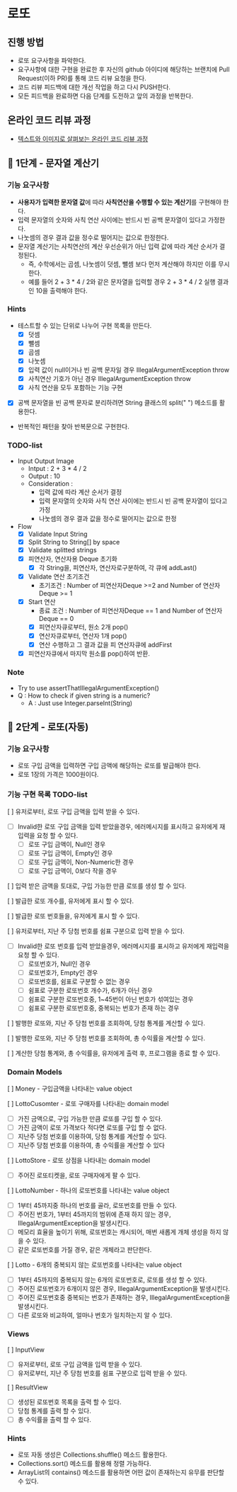 # 로또

## 진행 방법

* 로또 요구사항을 파악한다.
* 요구사항에 대한 구현을 완료한 후 자신의 github 아이디에 해당하는 브랜치에 Pull Request(이하 PR)를 통해 코드 리뷰 요청을 한다.
* 코드 리뷰 피드백에 대한 개선 작업을 하고 다시 PUSH한다.
* 모든 피드백을 완료하면 다음 단계를 도전하고 앞의 과정을 반복한다.

## 온라인 코드 리뷰 과정

* [텍스트와 이미지로 살펴보는 온라인 코드 리뷰 과정](https://github.com/next-step/nextstep-docs/tree/master/codereview)

## 🚀 1단계 - 문자열 계산기

### 기능 요구사항

* **사용자가 입력한 문자열 값**에 따라 **사칙연산을 수행할 수 있는 계산기**를 구현해야 한다.
* 입력 문자열의 숫자와 사칙 연산 사이에는 반드시 빈 공백 문자열이 있다고 가정한다.
* 나눗셈의 경우 결과 값을 정수로 떨어지는 값으로 한정한다.
* 문자열 계산기는 사칙연산의 계산 우선순위가 아닌 입력 값에 따라 계산 순서가 결정된다.
    * 즉, 수학에서는 곱셈, 나눗셈이 덧셈, 뺄셈 보다 먼저 계산해야 하지만 이를 무시한다.
    * 예를 들어 2 + 3 * 4 / 2와 같은 문자열을 입력할 경우 2 + 3 * 4 / 2 실행 결과인 10을 출력해야 한다.

### Hints

- 테스트할 수 있는 단위로 나누어 구현 목록을 만든다.
    - [x] 덧셈
    - [x] 뺄셈
    - [x] 곱셈
    - [x] 나눗셈
    - [x] 입력 값이 null이거나 빈 공백 문자일 경우 IllegalArgumentException throw
    - [x] 사칙연산 기호가 아닌 경우 IllegalArgumentException throw
    - [x] 사칙 연산을 모두 포함하는 기능 구현
- [x] 공백 문자열을 빈 공백 문자로 분리하려면 String 클래스의 split(" ") 메소드를 활용한다.
- 반복적인 패턴을 찾아 반복문으로 구현한다.

### TODO-list

- Input Output Image
    - Intput : 2 + 3 * 4 / 2
    - Output : 10
    - Consideration :
        - 입력 값에 따라 계산 순서가 결정
        - 입력 문자열의 숫자와 사칙 연산 사이에는 반드시 빈 공백 문자열이 있다고 가정
        - 나눗셈의 경우 결과 값을 정수로 떨어지는 값으로 한정
- Flow
    - [x] Validate Input String
    - [x] Split String to String[]  by space
    - [x] Validate splitted strings
    - [x] 피연산자, 연산자용 Deque 초기화
        - [x] 각 String을, 피연산자, 연산자로구분하여, 각 큐에 addLast()
    - [x] Validate 연산 초기조건
        - 초기조건 : Number of 피연산자Deque >=2 and Number of 연산자 Deque >= 1
    - [x] Start 연산
        - 종료 조건 : Number of 피연산자Deque == 1 and Number of 연산자 Deque == 0
        - [x] 피연산자큐로부터, 원소 2개 pop()
        - [x] 연산자큐로부터, 연산자 1개 pop()
        - [x] 연산 수행하고 그 결과 값을 피 연산자큐에 addFirst
    - [x] 피연산자큐에서 마지막 원소를 pop()하여 반환.

### Note

- Try to use assertThatIllegalArgumentException()
- Q : How to check if given string is a numeric?
    - A : Just use Integer.parseInt(String)

## 🚀 2단계 - 로또(자동)

### 기능 요구사항

* 로또 구입 금액을 입력하면 구입 금액에 해당하는 로또를 발급해야 한다.
* 로또 1장의 가격은 1000원이다.

### 기능 구현 목록 TODO-list

[ ] 유저로부터, 로또 구입 금액을 입력 받을 수 있다.

- [ ] Invalid한 로또 구입 금액을 입력 받았을경우, 에러메시지를 표시하고 유저에게 재입력을 요청 할 수 있다.
    - [ ] 로또 구입 금액이, Null인 경우
    - [ ] 로또 구입 금액이, Empty인 경우
    - [ ] 로또 구입 금액이, Non-Numeric한 경우
    - [ ] 로또 구입 금액이, 0보다 작을 경우

[ ] 입력 받은 금액을 토대로, 구입 가능한 만큼 로또를 생성 할 수 있다.

[ ] 발급한 로또 개수를, 유저에게 표시 할 수 있다.

[ ] 발급한 로또 번호들을, 유저에게 표시 할 수 있다.

[ ] 유저로부터, 지난 주 당첨 번호를 쉼표 구분으로 입력 받을 수 있다.

- [ ] Invalid한 로또 번호를 입력 받았을경우, 에러메시지를 표시하고 유저에게 재입력을 요청 할 수 있다.
    - [ ] 로또번호가, Null인 경우
    - [ ] 로또번호가, Empty인 경우
    - [ ] 로또번호를, 쉼표로 구분할 수 없는 경우
    - [ ] 쉼표로 구분한 로또번호 개수가, 6개가 아닌 경우
    - [ ] 쉼표로 구분한 로또번호중, 1~45번이 아닌 번호가 섞여있는 경우
    - [ ] 쉼표로 구분한 로또번호중, 중복되는 번호가 존재 하는 경우

[ ] 발행한 로또와, 지난 주 당첨 번호를 조회하여, 당첨 통계를 계산할 수 있다.

[ ] 발행한 로또와, 지난 주 당첨 번호를 조회하여, 총 수익률을 계산할 수 있다.

[ ] 계산한 당첨 통계와, 총 수익률을, 유저에게 출력 후, 프로그램을 종료 할 수 있다.

### Domain Models

[ ] Money - 구입금액을 나타내는 value object

[ ] LottoCusomter - 로또 구매자를 나타내는 domain model

- [ ] 가진 금액으로, 구입 가능한 만큼 로또를 구입 할 수 있다.
- [ ] 가진 금액이 로또 가격보다 적다면 로또를 구입 할 수 없다.
- [ ] 지난주 당첨 번호를 이용하여, 당첨 통계를 계산할 수 있다.
- [ ] 지난주 당첨 번호를 이용하여, 총 수익률을 계산할 수 있다

[ ] LottoStore - 로또 상점을 나타내는 domain model

- [ ] 주어진 로또티켓을, 로또 구매자에게 팔 수 있다.

[ ] LottoNumber - 하나의 로또번호를 나타내는 value object

- [ ] 1부터 45까지중 하나의 번호를 골라, 로또번호를 만들 수 있다.
- [ ] 주어진 번호가, 1부터 45까지의 범위에 존재 하지 않는 경우, IllegalArgumentException을 발생시킨다.
- [ ] 메모리 효율을 높이기 위해, 로또번호는 캐시되어, 매번 새롭게 개체 생성을 하지 않을 수 있다.
- [ ] 같은 로또번호를 가질 경우, 같은 개체라고 판단한다.

[ ] Lotto - 6개의 중복되지 않는 로또번호를 나타내는 value object

- [ ] 1부터 45까지의 중복되지 않는 6개의 로또번호로, 로또를 생성 할 수 있다.
- [ ] 주어진 로또번호가 6개이지 않은 경우, IllegalArgumentException을 발생시킨다.
- [ ] 주어진 로또번호중 중복되는 번호가 존재하는 경우, IllegalArgumentException을 발생시킨다.
- [ ] 다른 로또와 비교하여, 얼마나 번호가 일치하는지 알 수 있다.

### Views

[ ] InputView

- [ ] 유저로부터, 로또 구입 금액을 입력 받을 수 있다.
- [ ] 유저로부터, 지난 주 당첨 번호를 쉼표 구분으로 입력 받을 수 있다.

[ ] ResultView

- [ ] 생성된 로또번호 목록을 출력 할 수 있다.
- [ ] 당첨 통계를 출력 할 수 있다.
- [ ] 총 수익률을 출력 할 수 있다.

### Hints

* 로또 자동 생성은 Collections.shuffle() 메소드 활용한다.
* Collections.sort() 메소드를 활용해 정렬 가능하다.
* ArrayList의 contains() 메소드를 활용하면 어떤 값이 존재하는지 유무를 판단할 수 있다.
